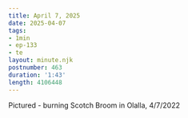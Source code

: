 ```yaml
---
title: April 7, 2025
date: 2025-04-07
tags:
- 1min
- ep-133
- te
layout: minute.njk
postnumber: 463
duration: '1:43'
length: 4106448
---
```

Pictured - burning Scotch Broom in Olalla, 4/7/2022